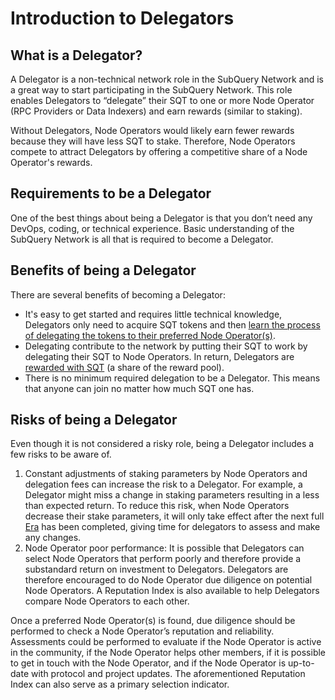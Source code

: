 # Introduction to Delegators

## What is a Delegator?

A Delegator is a non-technical network role in the SubQuery Network and is a great way to start participating in the SubQuery Network. This role enables Delegators to “delegate” their SQT to one or more Node Operator (RPC Providers or Data Indexers) and earn rewards (similar to staking).

Without Delegators, Node Operators would likely earn fewer rewards because they will have less SQT to stake. Therefore, Node Operators compete to attract Delegators by offering a competitive share of a Node Operator's rewards.

## Requirements to be a Delegator

One of the best things about being a Delegator is that you don’t need any DevOps, coding, or technical experience. Basic understanding of the SubQuery Network is all that is required to become a Delegator.

## Benefits of being a Delegator

There are several benefits of becoming a Delegator:

- It's easy to get started and requires little technical knowledge, Delegators only need to acquire SQT tokens and then [learn the process of delegating the tokens to their preferred Node Operator(s)](./delegating.md).
- Delegating contribute to the network by putting their SQT to work by delegating their SQT to Node Operators. In return, Delegators are [rewarded with SQT](./rewards.md) (a share of the reward pool).
- There is no minimum required delegation to be a Delegator. This means that anyone can join no matter how much SQT one has.

## Risks of being a Delegator

Even though it is not considered a risky role, being a Delegator includes a few risks to be aware of.

1. Constant adjustments of staking parameters by Node Operators and delegation fees can increase the risk to a Delegator. For example, a Delegator might miss a change in staking parameters resulting in a less than expected return. To reduce this risk, when Node Operators decrease their stake parameters, it will only take effect after the next full [Era](../introduction/era.md) has been completed, giving time for delegators to assess and make any changes.
2. Node Operator poor performance: It is possible that Delegators can select Node Operators that perform poorly and therefore provide a substandard return on investment to Delegators. Delegators are therefore encouraged to do Node Operator due diligence on potential Node Operators. A Reputation Index is also available to help Delegators compare Node Operators to each other.

Once a preferred Node Operator(s) is found, due diligence should be performed to check a Node Operator’s reputation and reliability. Assessments could be performed to evaluate if the Node Operator is active in the community, if the Node Operator helps other members, if it is possible to get in touch with the Node Operator, and if the Node Operator is up-to-date with protocol and project updates. The aforementioned Reputation Index can also serve as a primary selection indicator.
